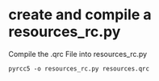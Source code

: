 # create and compile a resources_rc.py

Compile the .qrc File into resources_rc.py
```
pyrcc5 -o resources_rc.py resources.qrc
```
